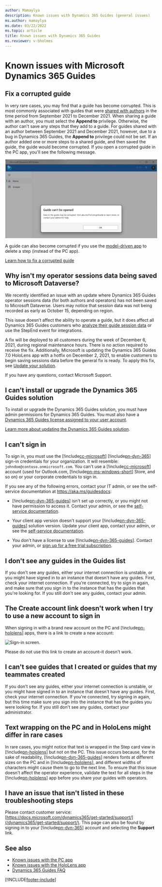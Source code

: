 ```yaml
---
author: Mamaylya
description: Known issues with Dynamics 365 Guides (general issues)
ms.author: mamaylya
ms.date: 03/22/2022
ms.topic: article
title: Known issues with Dynamics 365 Guides
ms.reviewer: v-bholmes
---
```


# Known issues with Microsoft Dynamics 365 Guides

## Fix a corrupted guide

In very rare cases, you may find that a guide has become corrupted. This is most commonly associated with guides that were [shared with authors](admin-share-guide.md) in the time period from September 2021 to December 2021. When sharing a guide with an author, you must select the **Append to** privilege. Otherwise, the author can't save any steps that they add to a guide. For guides shared with an author between September 2021 and December 2021, however, due to a bug in Dynamics 365 Guides, the **Append to** privilege could not be set. If an author added one or more steps to a shared guide, and then saved the guide, the guide would become corrupted. If you open a corrupted guide in the PC app, you'll see the following message. 

![Screenshot of message that appears when a guide is corrupted.](media/corrupted-guide-message.jpg "Screenshot of message that appears when a guide is corrupted")

A guide can also become corrupted if you use the [model-driven app](open-model-driven-app.md) to delete a step (instead of the PC app). 

[Learn how to fix a corrupted guide](corrupted-guide.md)

## Why isn't my operator sessions data being saved to Microsoft Dataverse? 

We recently identified an issue with an update where Dynamics 365 Guides operator sessions data (for both authors and operators) has not been saved to Microsoft Dataverse. Users may notice that session data was not being recorded as early as October 15, depending on region.

This issue doesn’t affect the ability to operate a guide, but it does affect all Dynamics 365 Guides customers who [analyze their guide session data](analytics-overview.md) or use the StepEnd event for integrations. 

A fix will be deployed to all customers during the week of December 6, 2021, during regional maintenance hours. There is no action required to receive the fix. Additionally, Microsoft is updating the Dynamics 365 Guides 7.0 HoloLens app with a hotfix on December 2, 2021, to enable customers to begin saving sessions data before the general fix is ready. To apply this fix, see [Update your solution](upgrade.md).

If you have any questions, contact Microsoft Support.

## I can't install or upgrade the Dynamics 365 Guides solution

To install or upgrade the Dynamics 365 Guides solution, you must have admin permissions for Dynamics 365 Guides. You must also have a [Dynamics 365 Guides license assigned to your user account](add-users.md#assign-a-dynamics-365-guides-license-to-an-existing-user).

[Learn more about updating the Dynamics 365 Guides solution](upgrade.md).

## I can't sign in

To sign in, you must use the [!include[cc-microsoft](../includes/cc-microsoft.md)] [!include[pn-dyn-365](../includes/pn-dyn-365.md)] sign-in credentials for your organization. It will resemble: `johndoe@contoso.onmicrosoft.com`. You can't use a [!include[cc-microsoft](../includes/cc-microsoft.md)] account (used for Outlook.com, [!include[pn-ms-windows-short](../includes/pn-ms-windows-short.md)] Store, and so on) or your corporate credentials to sign in. 

If you see any of the following errors, contact your IT admin, or see the self-service documentation at <https://aka.ms/guidesdocs>:

- [!include[pn-dyn-365-guides](../includes/pn-dyn-365-guides.md)] isn't set up correctly, or you might not have permission to access it. Contact your admin, or see the [self-service documentation](./index.md).

- Your client app version doesn't support your [!include[pn-dyn-365-guides](../includes/pn-dyn-365-guides.md)] solution version. Update your client app, contact your admin, or see the [self-service documentation](./index.md).

- You don't have a license to use [!include[pn-dyn-365-guides](../includes/pn-dyn-365-guides.md)]. Contact your admin, or [sign up for a free trial subscription](setup.md).

## I don't see any guides in the Guides list

If you don't see any guides, either your internet connection is unstable, or you might have signed in to an instance that doesn't have any guides. First, check your internet connection. If you're connected, try to sign in again, and make sure that you sign in to the instance that has the guides that you're looking for. If you still don't see any guides, contact your admin.

## The Create account link doesn't work when I try to use a new account to sign in

When signing in with a brand new account on the PC and [!include[pn-hololens](../includes/pn-hololens.md)] apps, there is a link to create a new account:

![Sign-in screen.](media/sign-in-screen.PNG "Sign-in screen")
 
Please do not use this link to create an account–it doesn't work.

## I can't see guides that I created or guides that my teammates created

If you don't see any guides, either your internet connection is unstable, or you might have signed in to an instance that doesn't have any guides. First, check your internet connection. If you're connected, try signing in again, but this time make sure you sign into the instance that has the guides you were looking for. If you still don't see any guides, contact your administrator.

## Text wrapping on the PC and in HoloLens might differ in rare cases

In rare cases, you might notice that text is wrapped in the Step card view in [!include[pn-hololens](../includes/pn-hololens.md)] but not on the PC. This issue occurs because, for the sake of readability, [!include[pn-dyn-365-guides](../includes/pn-dyn-365-guides.md)] renders fonts at different sizes on the PC and in [!include[pn-hololens](../includes/pn-hololens.md)], and different widths of characters might cause them to go to the next line. To ensure that this issue doesn't affect the operator experience, validate the text for all steps in the [!include[pn-hololens](../includes/pn-hololens.md)] app before you share your guides with operators.

## I have an issue that isn't listed in these troubleshooting steps

Please contact customer service: [https://docs.microsoft.com/dynamics365/get-started/support/](/dynamics365/get-started/support/). This page can also be found by signing in to your [!include[pn-dyn-365](../includes/pn-dyn-365.md)] account and selecting the **Support** link.

## See also

- [Known issues with the PC app](known-issues-pc-app.md)
- [Known issues with the HoloLens app](known-issues-hololens-app.md)
- [Dynamics 365 Guides FAQ](faq.md)



[!INCLUDE[footer-include](../includes/footer-banner.md)]

